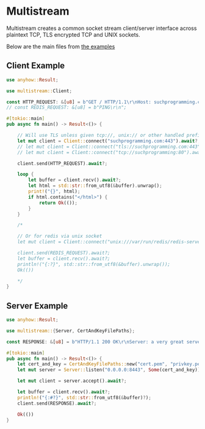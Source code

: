 # Multistream

Multistream creates a common socket stream client/server interface across
plaintext TCP, TLS encrypted TCP and UNIX sockets.

Below are the main files from [the examples](https://github.com/KennethWilke/multistream/tree/main/examples/)

## Client Example

```rust
use anyhow::Result;

use multistream::Client;

const HTTP_REQUEST: &[u8] = b"GET / HTTP/1.1\r\nHost: suchprogramming.com\r\n\r\n";
// const REDIS_REQUEST: &[u8] = b"PING\r\n";

#[tokio::main]
pub async fn main() -> Result<()> {

    // Will use TLS unless given tcp://, unix:// or other handled prefixes
    let mut client = Client::connect("suchprogramming.com:443").await?;
    // let mut client = Client::connect("tls://suchprogramming.com:443").await?; # Same as above
    // let mut client = Client::connect("tcp://suchprogramming:80").await?;

    client.send(HTTP_REQUEST).await?;

    loop {
        let buffer = client.recv().await?;
        let html = std::str::from_utf8(&buffer).unwrap();
        print!("{}", html);
        if html.contains("</html>") {
            return Ok(());
        }
    }

    /*

    // Or for redis via unix socket
    let mut client = Client::connect("unix:///var/run/redis/redis-server.sock").await?;

    client.send(REDIS_REQUEST).await?;
    let buffer = client.recv().await?;
    println!("{:?}", std::str::from_utf8(&buffer).unwrap());
    Ok(())

    */
}
```

## Server Example

```rust
use anyhow::Result;

use multistream::{Server, CertAndKeyFilePaths};

const RESPONSE: &[u8] = b"HTTP/1.1 200 OK\r\nServer: a very great server\r\n\r\n";

#[tokio::main]
pub async fn main() -> Result<()> {
    let cert_and_key = CertAndKeyFilePaths::new("cert.pem", "privkey.pem");
    let mut server = Server::listen("0.0.0.0:8443", Some(cert_and_key)).await?;

    let mut client = server.accept().await?;

    let buffer = client.recv().await?;
    println!("{:#?}", std::str::from_utf8(&buffer)?);
    client.send(RESPONSE).await?;

    Ok(())
}
```
